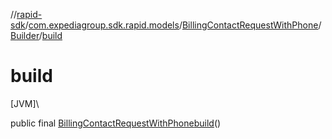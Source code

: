 //[rapid-sdk](../../../../index.md)/[com.expediagroup.sdk.rapid.models](../../index.md)/[BillingContactRequestWithPhone](../index.md)/[Builder](index.md)/[build](build.md)

# build

[JVM]\

public final [BillingContactRequestWithPhone](../index.md)[build](build.md)()
